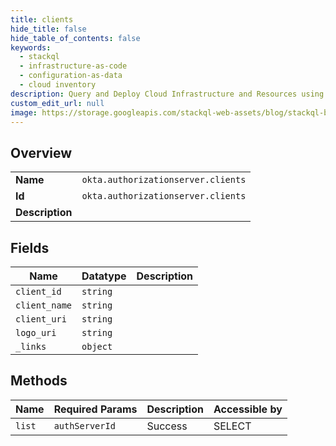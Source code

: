 ```yaml
---
title: clients
hide_title: false
hide_table_of_contents: false
keywords:
  - stackql
  - infrastructure-as-code
  - configuration-as-data
  - cloud inventory
description: Query and Deploy Cloud Infrastructure and Resources using SQL
custom_edit_url: null
image: https://storage.googleapis.com/stackql-web-assets/blog/stackql-blog-post-featured-image.png
---
```

  
    

## Overview
<table><tbody>
<tr><td><b>Name</b></td><td><code>okta.authorizationserver.clients</code></td></tr>
<tr><td><b>Id</b></td><td><code>okta.authorizationserver.clients</code></td></tr>
<tr><td><b>Description</b></td><td></td></tr>
</tbody></table>

## Fields
| Name | Datatype | Description |
| ---- | -------- | ----------- |
| `client_id` | `string` |  |
| `client_name` | `string` |  |
| `client_uri` | `string` |  |
| `logo_uri` | `string` |  |
| `_links` | `object` |  |
## Methods
| Name | Required Params | Description | Accessible by |
| ---- | --------------- | ----------- | ------------- |
| `list` | `authServerId` | Success | SELECT |
